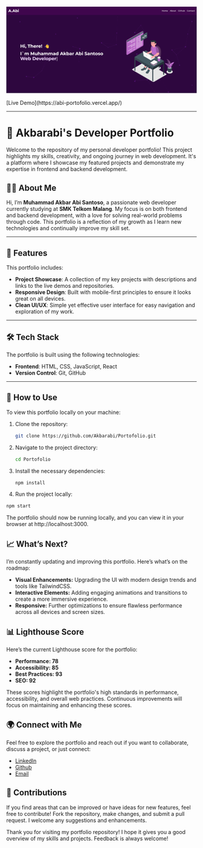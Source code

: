 <p align="center">
  <img src="https://github.com/Akbarabi/Portofolio/blob/main/public/assets/Preview.png" alt="preview">
</p>
[Live Demo](https://abi-portofolio.vercel.app/)

---

# 💼 Akbarabi's Developer Portfolio

Welcome to the repository of my personal developer portfolio! This project highlights my skills, creativity, and ongoing journey in web development. It's a platform where I showcase my featured projects and demonstrate my expertise in frontend and backend development.

## 🧑‍💻 About Me

Hi, I’m **Muhammad Akbar Abi Santoso**, a passionate web developer currently studying at **SMK Telkom Malang**. My focus is on both frontend and backend development, with a love for solving real-world problems through code. This portfolio is a reflection of my growth as I learn new technologies and continually improve my skill set.

---

## 🌟 Features

This portfolio includes:

- **Project Showcase**: A collection of my key projects with descriptions and links to the live demos and repositories.
- **Responsive Design**: Built with mobile-first principles to ensure it looks great on all devices.
- **Clean UI/UX**: Simple yet effective user interface for easy navigation and exploration of my work.

---

## 🛠️ Tech Stack

The portfolio is built using the following technologies:

- **Frontend**: HTML, CSS, JavaScript, React
- **Version Control**: Git, GitHub

---

## 🚀 How to Use

To view this portfolio locally on your machine:

1. Clone the repository:
   ```bash
   git clone https://github.com/Akbarabi/Portofolio.git
2. Navigate to the project directory:
   ```bash
   cd Portofolio
3. Install the necessary dependencies:
   ```bash
   npm install
4. Run the project locally:
  ```bash
  npm start
  ```
  The portfolio should now be running locally, and you can view it in your browser at http://localhost:3000.

## 📈 What’s Next?
I’m constantly updating and improving this portfolio. Here’s what’s on the roadmap:

- **Visual Enhancements:** Upgrading the UI with modern design trends and tools like TailwindCSS.
- **Interactive Elements:** Adding engaging animations and transitions to create a more immersive experience.
- **Responsive:** Further optimizations to ensure flawless performance across all devices and screen sizes.

## 📊 Lighthouse Score
Here’s the current Lighthouse score for the portfolio:

- **Performance: 78**
- **Accessibility: 85**
- **Best Practices: 93**
- **SEO: 92**

These scores highlight the portfolio's high standards in performance, accessibility, and overall web practices. Continuous improvements will focus on maintaining and enhancing these scores.

## 🌍 Connect with Me
Feel free to explore the portfolio and reach out if you want to collaborate, discuss a project, or just connect:

- [LinkedIn](https://www.linkedin.com/in/akbar-abi-4724a92a9/)
- [Github](https://github.com/Akbarabi)
- [Email](mailto:muhammadakbar.abisantoso07@gmail.com)

## 🤝 Contributions
If you find areas that can be improved or have ideas for new features, feel free to contribute! Fork the repository, make changes, and submit a pull request. I welcome any suggestions and enhancements.

Thank you for visiting my portfolio repository! I hope it gives you a good overview of my skills and projects. Feedback is always welcome!
